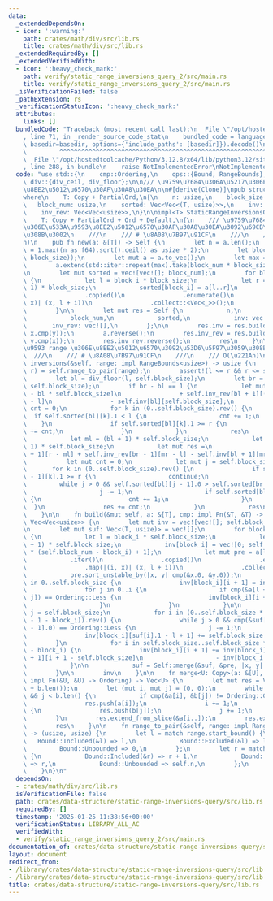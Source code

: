 ```yaml
---
data:
  _extendedDependsOn:
  - icon: ':warning:'
    path: crates/math/div/src/lib.rs
    title: crates/math/div/src/lib.rs
  _extendedRequiredBy: []
  _extendedVerifiedWith:
  - icon: ':heavy_check_mark:'
    path: verify/static_range_inversions_query_2/src/main.rs
    title: verify/static_range_inversions_query_2/src/main.rs
  _isVerificationFailed: false
  _pathExtension: rs
  _verificationStatusIcon: ':heavy_check_mark:'
  attributes:
    links: []
  bundledCode: "Traceback (most recent call last):\n  File \"/opt/hostedtoolcache/Python/3.12.8/x64/lib/python3.12/site-packages/onlinejudge_verify/documentation/build.py\"\
    , line 71, in _render_source_code_stat\n    bundled_code = language.bundle(stat.path,\
    \ basedir=basedir, options={'include_paths': [basedir]}).decode()\n          \
    \         ^^^^^^^^^^^^^^^^^^^^^^^^^^^^^^^^^^^^^^^^^^^^^^^^^^^^^^^^^^^^^^^^^^^^^^^^^^^^^^^^^\n\
    \  File \"/opt/hostedtoolcache/Python/3.12.8/x64/lib/python3.12/site-packages/onlinejudge_verify/languages/rust.py\"\
    , line 288, in bundle\n    raise NotImplementedError\nNotImplementedError\n"
  code: "use std::{\n    cmp::Ordering,\n    ops::{Bound, RangeBounds},\n};\n\nuse\
    \ div::{div_ceil, div_floor};\n\n/// \u9759\u7684\u306A\u5217\u306E\u533A\u9593\
    \u8EE2\u5012\u6570\u30AF\u30A8\u30EA\n\n#[derive(Clone)]\npub struct StaticRangeInversionsQuery<T>\n\
    where\n    T: Copy + PartialOrd,\n{\n    n: usize,\n    block_size: usize,\n \
    \   block_num: usize,\n    sorted: Vec<Vec<(T, usize)>>,\n    inv: Vec<Vec<usize>>,\n\
    \    inv_rev: Vec<Vec<usize>>,\n}\n\nimpl<T> StaticRangeInversionsQuery<T>\nwhere\n\
    \    T: Copy + PartialOrd + Ord + Default,\n{\n    /// \u9759\u7684\u306A\u5217\
    \u306E\u533A\u9593\u8EE2\u5012\u6570\u30AF\u30A8\u30EA\u3092\u69CB\u7BC9\u3059\
    \u308B\u3002\n    ///\n    /// # \u8A08\u7B97\u91CF\n    ///\n    /// O(n \u221A\
    n)\n    pub fn new(a: &[T]) -> Self {\n        let n = a.len();\n        let block_size\
    \ = 1.max((n as f64).sqrt().ceil() as usize * 2);\n        let block_num = 1.max(div_ceil(n,\
    \ block_size));\n        let mut a = a.to_vec();\n        let max = a.iter().max().copied().unwrap_or_else(T::default);\n\
    \        a.extend(std::iter::repeat(max).take(block_num * block_size - a.len()));\n\
    \n        let mut sorted = vec![vec![]; block_num];\n        for block_i in 0..block_num\
    \ {\n            let l = block_i * block_size;\n            let r = (block_i +\
    \ 1) * block_size;\n            sorted[block_i] = a[l..r]\n                .iter()\n\
    \                .copied()\n                .enumerate()\n                .map(|(i,\
    \ x)| (x, l + i))\n                .collect::<Vec<_>>();\n            sorted[block_i].sort_unstable();\n\
    \        }\n\n        let mut res = Self {\n            n,\n            block_size,\n\
    \            block_num,\n            sorted,\n            inv: vec![],\n     \
    \       inv_rev: vec![],\n        };\n\n        res.inv = res.build(&a, |x, y|\
    \ x.cmp(y));\n        a.reverse();\n        res.inv_rev = res.build(&a, |x, y|\
    \ y.cmp(x));\n        res.inv_rev.reverse();\n        res\n    }\n\n    /// \u533A\
    \u9593 range \u306E\u8EE2\u5012\u6570\u3092\u53D6\u5F97\u3059\u308B\u3002\n  \
    \  ///\n    /// # \u8A08\u7B97\u91CF\n    ///\n    /// O(\u221An)\n    pub fn\
    \ inversions(&self, range: impl RangeBounds<usize>) -> usize {\n        let (l,\
    \ r) = self.range_to_pair(range);\n        assert!(l <= r && r <= self.n);\n\n\
    \        let bl = div_floor(l, self.block_size);\n        let br = div_ceil(r,\
    \ self.block_size);\n        if br - bl == 1 {\n            let mut res = self.inv[bl][r\
    \ - bl * self.block_size]\n                + self.inv_rev[bl + 1][(bl + 1) * self.block_size\
    \ - l]\n                - self.inv[bl][self.block_size];\n            let mut\
    \ cnt = 0;\n            for k in (0..self.block_size).rev() {\n              \
    \  if self.sorted[bl][k].1 < l {\n                    cnt += 1;\n            \
    \    }\n                if self.sorted[bl][k].1 >= r {\n                    res\
    \ += cnt;\n                }\n            }\n            res\n        } else {\n\
    \            let ml = (bl + 1) * self.block_size;\n            let mr = (br -\
    \ 1) * self.block_size;\n            let mut res =\n                self.inv[bl\
    \ + 1][r - ml] + self.inv_rev[br - 1][mr - l] - self.inv[bl + 1][mr - ml];\n \
    \           let mut cnt = 0;\n            let mut j = self.block_size;\n     \
    \       for k in (0..self.block_size).rev() {\n                if self.sorted[br\
    \ - 1][k].1 >= r {\n                    continue;\n                }\n       \
    \         while j > 0 && self.sorted[bl][j - 1].0 > self.sorted[br - 1][k].0 {\n\
    \                    j -= 1;\n                    if self.sorted[bl][j].1 >= l\
    \ {\n                        cnt += 1;\n                    }\n              \
    \  }\n                res += cnt;\n            }\n            res\n        }\n\
    \    }\n\n    fn build(&mut self, a: &[T], cmp: impl Fn(&T, &T) -> Ordering) ->\
    \ Vec<Vec<usize>> {\n        let mut inv = vec![vec![]; self.block_num + 1];\n\
    \n        let mut suf: Vec<(T, usize)> = vec![];\n        for block_i in (0..self.block_num).rev()\
    \ {\n            let l = block_i * self.block_size;\n            let r = (block_i\
    \ + 1) * self.block_size;\n            inv[block_i] = vec![0; self.block_size\
    \ * (self.block_num - block_i) + 1];\n            let mut pre = a[l..r]\n    \
    \            .iter()\n                .copied()\n                .enumerate()\n\
    \                .map(|(i, x)| (x, l + i))\n                .collect::<Vec<_>>();\n\
    \            pre.sort_unstable_by(|x, y| cmp(&x.0, &y.0));\n            for i\
    \ in 0..self.block_size {\n                inv[block_i][i + 1] = inv[block_i][i];\n\
    \                for j in 0..i {\n                    if cmp(&a[l + i], &a[l +\
    \ j]) == Ordering::Less {\n                        inv[block_i][i + 1] += 1;\n\
    \                    }\n                }\n            }\n\n            let mut\
    \ j = self.block_size;\n            for i in (0..self.block_size * (self.block_num\
    \ - 1 - block_i)).rev() {\n                while j > 0 && cmp(&suf[i].0, &pre[j\
    \ - 1].0) == Ordering::Less {\n                    j -= 1;\n                }\n\
    \                inv[block_i][suf[i].1 - l + 1] += self.block_size - j;\n    \
    \        }\n            for i in self.block_size..self.block_size * (self.block_num\
    \ - block_i) {\n                inv[block_i][i + 1] += inv[block_i][i] + inv[block_i\
    \ + 1][i + 1 - self.block_size]\n                    - inv[block_i + 1][i - self.block_size];\n\
    \            }\n\n            suf = Self::merge(&suf, &pre, |x, y| cmp(&x.0, &y.0));\n\
    \        }\n\n        inv\n    }\n\n    fn merge<U: Copy>(a: &[U], b: &[U], cmp:\
    \ impl Fn(&U, &U) -> Ordering) -> Vec<U> {\n        let mut res = Vec::with_capacity(a.len()\
    \ + b.len());\n        let (mut i, mut j) = (0, 0);\n        while i < a.len()\
    \ && j < b.len() {\n            if cmp(&a[i], &b[j]) != Ordering::Greater {\n\
    \                res.push(a[i]);\n                i += 1;\n            } else\
    \ {\n                res.push(b[j]);\n                j += 1;\n            }\n\
    \        }\n        res.extend_from_slice(&a[i..]);\n        res.extend_from_slice(&b[j..]);\n\
    \        res\n    }\n\n    fn range_to_pair(&self, range: impl RangeBounds<usize>)\
    \ -> (usize, usize) {\n        let l = match range.start_bound() {\n         \
    \   Bound::Included(&l) => l,\n            Bound::Excluded(&l) => l + 1,\n   \
    \         Bound::Unbounded => 0,\n        };\n        let r = match range.end_bound()\
    \ {\n            Bound::Included(&r) => r + 1,\n            Bound::Excluded(&r)\
    \ => r,\n            Bound::Unbounded => self.n,\n        };\n        (l, r)\n\
    \    }\n}\n"
  dependsOn:
  - crates/math/div/src/lib.rs
  isVerificationFile: false
  path: crates/data-structure/static-range-inversions-query/src/lib.rs
  requiredBy: []
  timestamp: '2025-01-25 11:38:56+00:00'
  verificationStatus: LIBRARY_ALL_AC
  verifiedWith:
  - verify/static_range_inversions_query_2/src/main.rs
documentation_of: crates/data-structure/static-range-inversions-query/src/lib.rs
layout: document
redirect_from:
- /library/crates/data-structure/static-range-inversions-query/src/lib.rs
- /library/crates/data-structure/static-range-inversions-query/src/lib.rs.html
title: crates/data-structure/static-range-inversions-query/src/lib.rs
---
```

